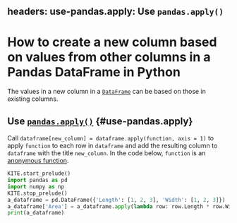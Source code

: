 headers:
    use-pandas.apply: Use `pandas.apply()`
---
# How to create a new column based on values from other columns in a Pandas DataFrame in Python
The values in a new column in a [`DataFrame`](kite-sym:pandas.DataFrame) can be based on those in existing columns.

## Use [`pandas.apply()`](kite-sym:pandas.core.frame.DataFrame.apply)  {#use-pandas.apply}

Call `dataframe[new_column] = dataframe.apply(function, axis = 1)` to apply `function` to each row in `dataframe` and add the resulting column to `dataframe` with the title `new_column`. In the code below, `function` is an [anonymous function](https://www.w3schools.com/python/python_lambda.asp).
```python
KITE.start_prelude()
import pandas as pd
import numpy as np
KITE.stop_prelude()
a_dataframe = pd.DataFrame({'Length': [1, 2, 3], 'Width': [1, 2, 3]})
a_dataframe['Area'] = a_dataframe.apply(lambda row: row.Length * row.Width, axis=1)
print(a_dataframe)
```

